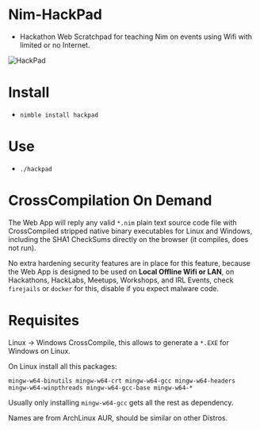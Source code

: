 # Nim-HackPad

- Hackathon Web Scratchpad for teaching Nim on events using Wifi with limited or no Internet.

![HackPad]( "HackPad")


# Install

- `nimble install hackpad`


# Use

- `./hackpad`


# CrossCompilation On Demand

The Web App will reply any valid `*.nim` plain text source code file with
CrossCompiled stripped native binary executables for Linux and Windows,
including the SHA1 CheckSums directly on the browser (it compiles, does not run).

No extra hardening security features are in place for this feature,
because the Web App is designed to be used on **Local Offline Wifi or LAN**,
on Hackathons, HackLabs, Meetups, Workshops, and IRL Events,
check `firejails` or `docker` for this, disable if you expect malware code.


# Requisites

Linux -> Windows CrossCompile, this allows to generate a `*.EXE` for Windows on Linux.

On Linux install all this packages:

```
mingw-w64-binutils mingw-w64-crt mingw-w64-gcc mingw-w64-headers mingw-w64-winpthreads mingw-w64-gcc-base mingw-w64-*
```

Usually only installing `mingw-w64-gcc` gets all the rest as dependency.

Names are from ArchLinux AUR, should be similar on other Distros.

